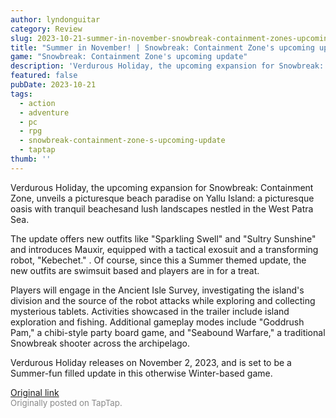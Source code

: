 ```yaml
---
author: lyndonguitar
category: Review
slug: 2023-10-21-summer-in-november-snowbreak-containment-zones-upcoming-update
title: "Summer in November! | Snowbreak: Containment Zone's upcoming update"
game: "Snowbreak: Containment Zone's upcoming update"
description: 'Verdurous Holiday, the upcoming expansion for Snowbreak: Containment Zone, unveils a picturesque beach paradise on Yallu Island: a picturesque oasis with tranquil beachesand lush landscapes nestled in the West Patra Sea.'
featured: false
pubDate: 2023-10-21
tags:
  - action
  - adventure
  - pc
  - rpg
  - snowbreak-containment-zone-s-upcoming-update
  - taptap
thumb: ''
---
```


Verdurous Holiday, the upcoming expansion for Snowbreak: Containment Zone, unveils a picturesque beach paradise on Yallu Island: a picturesque oasis with tranquil beachesand lush landscapes nestled in the West Patra Sea.

The update offers new outfits like "Sparkling Swell" and "Sultry Sunshine" and introduces Mauxir, equipped with a tactical exosuit and a transforming robot, "Kebechet." . Of course, since this a Summer themed update, the new outfits are swimsuit based and players are in for a treat.

Players will engage in the Ancient Isle Survey, investigating the island's division and the source of the robot attacks while exploring and collecting mysterious tablets. Activities showcased in the trailer include island exploration and fishing. Additional gameplay modes include "Goddrush Pam," a chibi-style party board game, and "Seabound Warfare," a traditional Snowbreak shooter across the archipelago.

Verdurous Holiday releases on November 2, 2023, and is set to be a Summer-fun filled update in this otherwise Winter-based game.

[Original link](https://www.taptap.io/post/6460106)<br><span style="font-size: 0.95em; color: #888;">Originally posted on TapTap.</span>